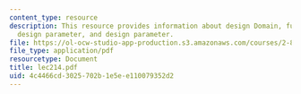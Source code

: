 ```yaml
---
content_type: resource
description: This resource provides information about design Domain, functional requirement,
  design parameter, and design parameter.
file: https://ol-ocw-studio-app-production.s3.amazonaws.com/courses/2-882-system-design-and-analysis-based-on-ad-and-complexity-theories-spring-2005/4c4466cd3025702b1e5ee110079352d2_lec214.pdf
file_type: application/pdf
resourcetype: Document
title: lec214.pdf
uid: 4c4466cd-3025-702b-1e5e-e110079352d2
---
```

